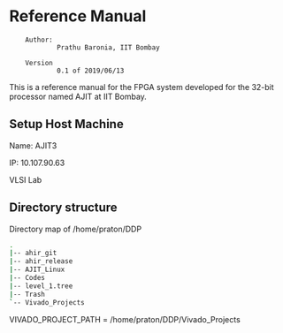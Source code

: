 # Reference Manual

        Author:
                Prathu Baronia, IIT Bombay

        Version
                0.1 of 2019/06/13


This is a reference manual for the FPGA system developed for the 32-bit processor named AJIT at IIT Bombay.

## Setup Host Machine

Name: AJIT3

IP: 10.107.90.63

VLSI Lab

## Directory structure

Directory map of /home/praton/DDP

```bash
.
|-- ahir_git
|-- ahir_release
|-- AJIT_Linux
|-- Codes
|-- level_1.tree
|-- Trash
`-- Vivado_Projects
```

VIVADO_PROJECT_PATH = /home/praton/DDP/Vivado_Projects


